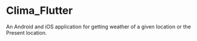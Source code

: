 # Clima_Flutter
An Android and iOS application for getting weather of a given location or the Present location.